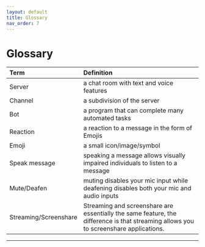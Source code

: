 ```yaml
---
layout: default
title: Glossary
nav_order: 7
---
```


# Glossary

| Term                       | Definition                                                                     | 
|:---------------------------|:-------------------------------------------------------------------------------|
| Server                     | a chat room with text and voice features                                       |
| Channel                    | a subdivision of the server                                                    |
| Bot                        | a program that can complete many automated tasks                               |
| Reaction                   | a reaction to a message in the form of Emojis                                  |
| Emoji                      | a small icon/image/symbol                                                      |
| Speak message              | speaking a message allows visually impaired individuals to listen to a message |
| Mute/Deafen                | muting disables your mic input while deafening disables both your mic and audio inputs    |
| Streaming/Screenshare      | Streaming and screenshare are essentially the same feature, the difference is that streaming allows you to screenshare applications.|

---
